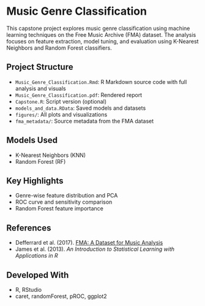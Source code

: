 # Music Genre Classification

This capstone project explores music genre classification using machine learning techniques on the Free Music Archive (FMA) dataset. The analysis focuses on feature extraction, model tuning, and evaluation using K-Nearest Neighbors and Random Forest classifiers.

## Project Structure
- `Music_Genre_Classification.Rmd`: R Markdown source code with full analysis and visuals
- `Music_Genre_Classification.pdf`: Rendered report
- `Capstone.R`: Script version (optional)
- `models_and_data.RData`: Saved models and datasets
- `figures/`: All plots and visualizations
- `fma_metadata/`: Source metadata from the FMA dataset

## Models Used
- K-Nearest Neighbors (KNN)
- Random Forest (RF)

## Key Highlights
- Genre-wise feature distribution and PCA
- ROC curve and sensitivity comparison
- Random Forest feature importance

## References
- Defferrard et al. (2017). [FMA: A Dataset for Music Analysis](https://arxiv.org/abs/1612.01840)
- James et al. (2013). *An Introduction to Statistical Learning with Applications in R*

## Developed With
- R, RStudio
- caret, randomForest, pROC, ggplot2
